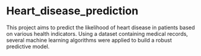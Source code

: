 # Heart_disease_prediction
This project aims to predict the likelihood of heart disease in patients based on various health indicators. Using a dataset containing medical records, several machine learning algorithms were applied to build a robust predictive model.
